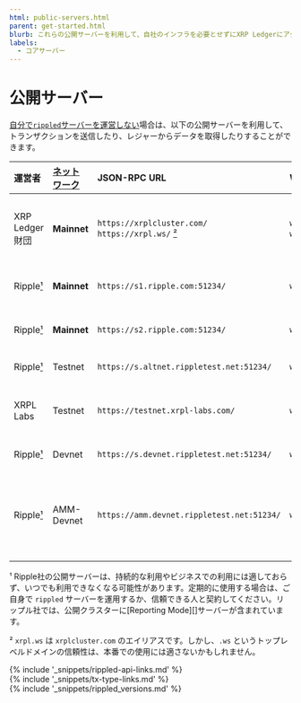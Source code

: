 ```yaml
---
html: public-servers.html
parent: get-started.html
blurb: これらの公開サーバーを利用して、自社のインフラを必要とせずにXRP Ledgerにアクセスします。
labels:
  - コアサーバー
---
```

# 公開サーバー

[自分で`rippled`サーバーを運営しない](install-rippled.html)場合は、以下の公開サーバーを利用して、トランザクションを送信したり、レジャーからデータを取得したりすることができます。

| 運営者  | [ネットワーク][] | JSON-RPC URL | WebSocket URL | 尾行                |
|:----------|:------------|:-------------|:--------------|:---------------------|
| XRP Ledger 財団 | **Mainnet** | `https://xrplcluster.com/` <br> `https://xrpl.ws/` [²][] | `wss://xrplcluster.com/` <br>  `wss://xrpl.ws/` [²][] | CORSをサポートする全履歴サーバークラスター |
| Ripple[¹][]   | **Mainnet** | `https://s1.ripple.com:51234/` | `wss://s1.ripple.com/` | 汎用サーバークラスター |
| Ripple[¹][]   | **Mainnet** | `https://s2.ripple.com:51234/` | `wss://s2.ripple.com/` | [全履歴サーバ](ledger-history.html#すべての履歴) クラスター |
| Ripple[¹][]   | Testnet     | `https://s.altnet.rippletest.net:51234/` | `wss://s.altnet.rippletest.net/` | Testnet 公開サーバー |
| XRPL Labs   | Testnet       | `https://testnet.xrpl-labs.com/` | `wss://testnet.xrpl-labs.com/` | CORSをサポートする Testnet 公開サーバー |
| Ripple[¹][]   | Devnet      | `https://s.devnet.rippletest.net:51234/` | `wss://s.devnet.rippletest.net/` | Devnet 公開サーバー |
| Ripple[¹][]   | AMM-Devnet  | `https://amm.devnet.rippletest.net:51234/` | `wss://amm.devnet.rippletest.net:51233/` | [XLS-30d Automated Market Maker](https://github.com/XRPLF/XRPL-Standards/discussions/78)開発用の特別なdevnetサーバー |

[ネットワーク]: parallel-networks.html
[¹]: #footnote-1
[²]: #footnote-2

<a id="footnote-1"></a>¹ Ripple社の公開サーバーは、持続的な利用やビジネスでの利用には適しておらず、いつでも利用できなくなる可能性があります。定期的に使用する場合は、ご自身で `rippled` サーバーを運用するか、信頼できる人と契約してください。リップル社では、公開クラスターに[Reporting Mode][]サーバーが含まれています。

<a id="footnote-2"></a>² `xrpl.ws` は `xrplcluster.com` のエイリアスです。しかし、`.ws` というトップレベルドメインの信頼性は、本番での使用には適さないかもしれません。

<!--{# common link defs #}-->
{% include '_snippets/rippled-api-links.md' %}			
{% include '_snippets/tx-type-links.md' %}			
{% include '_snippets/rippled_versions.md' %}
